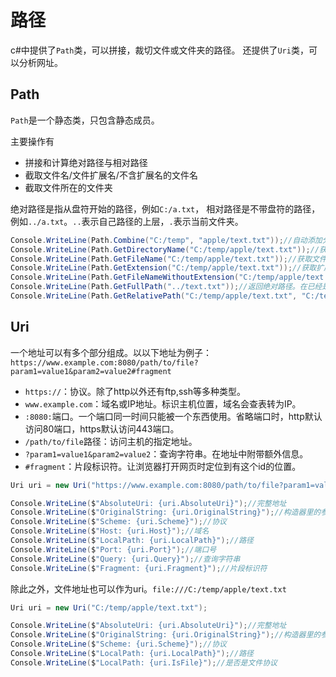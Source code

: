 ﻿# 路径

c#中提供了`Path`类，可以拼接，裁切文件或文件夹的路径。
还提供了`Uri`类，可以分析网址。

## Path

`Path`是一个静态类，只包含静态成员。

主要操作有

- 拼接和计算绝对路径与相对路径
- 截取文件名/文件扩展名/不含扩展名的文件名
- 截取文件所在的文件夹

绝对路径是指从盘符开始的路径，例如`C:/a.txt`，
相对路径是不带盘符的路径，例如`../a.txt`。`..`表示自己路径的上层，`.`表示当前文件夹。

```csharp
Console.WriteLine(Path.Combine("C:/temp", "apple/text.txt"));//自动添加分隔符（ / )来连接两个路径。
Console.WriteLine(Path.GetDirectoryName("C:/temp/apple/text.txt"));//获取路径的上层文件夹路径。因为这个方法不能分辨路径是文件还是文件夹，所以一律会去掉最后部分。
Console.WriteLine(Path.GetFileName("C:/temp/apple/text.txt"));//获取文件名（最后一部分的名字。这个方法不能分辩路径是文件还是文件夹）。
Console.WriteLine(Path.GetExtension("C:/temp/apple/text.txt"));//获取扩展名（如果最后部分没有 . 就什么也没有）
Console.WriteLine(Path.GetFileNameWithoutExtension("C:/temp/apple/text.txt"));//获取不带扩展名的最后部分。
Console.WriteLine(Path.GetFullPath("../text.txt"));//返回绝对路径。在已经是绝对路径时没用。参数是相对路径时，以当期程序所在路径为基准。
Console.WriteLine(Path.GetRelativePath("C:/temp/apple/text.txt", "C:/temp/orange/text.txt"));//两个绝对路径相减，减出一个相对路径。
```

## Uri

一个地址可以有多个部分组成。以以下地址为例子：
`https://www.example.com:8080/path/to/file?param1=value1&param2=value2#fragment`

- `https://`：协议。除了http以外还有ftp,ssh等多种类型。
- `www.example.com`：域名或IP地址。标识主机位置，域名会查表转为IP。
- `:8080:`端口。一个端口同一时间只能被一个东西使用。省略端口时，http默认访问80端口，https默认访问443端口。
- `/path/to/file`路径：访问主机的指定地址。
- `?param1=value1&param2=value2`：查询字符串。在地址中附带额外信息。
- `#fragment`：片段标识符。让浏览器打开网页时定位到有这个id的位置。

```csharp
Uri uri = new Uri("https://www.example.com:8080/path/to/file?param1=value1&param2=value2#fragment");

Console.WriteLine($"AbsoluteUri: {uri.AbsoluteUri}");//完整地址
Console.WriteLine($"OriginalString: {uri.OriginalString}");//构造器里的参数 
Console.WriteLine($"Scheme: {uri.Scheme}");//协议 
Console.WriteLine($"Host: {uri.Host}");//域名   
Console.WriteLine($"LocalPath: {uri.LocalPath}");//路径
Console.WriteLine($"Port: {uri.Port}");//端口号
Console.WriteLine($"Query: {uri.Query}");//查询字符串
Console.WriteLine($"Fragment: {uri.Fragment}");//片段标识符
```

除此之外，文件地址也可以作为uri。`file:///C:/temp/apple/text.txt`

```csharp
Uri uri = new Uri("C:/temp/apple/text.txt");

Console.WriteLine($"AbsoluteUri: {uri.AbsoluteUri}");//完整地址
Console.WriteLine($"OriginalString: {uri.OriginalString}");//构造器里的参数 
Console.WriteLine($"Scheme: {uri.Scheme}");//协议  
Console.WriteLine($"LocalPath: {uri.LocalPath}");//路径 
Console.WriteLine($"LocalPath: {uri.IsFile}");//是否是文件协议
```